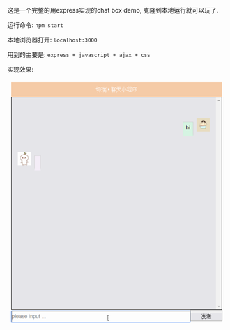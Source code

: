 这是一个完整的用express实现的chat box demo, 克隆到本地运行就可以玩了.

运行命令: `npm start`

本地浏览器打开: `localhost:3000`

用到的主要是: `express + javascript + ajax + css`

实现效果: 


![](https://github.com/cherrieg/chat-demo/blob/master/public/images/demo.gif)



